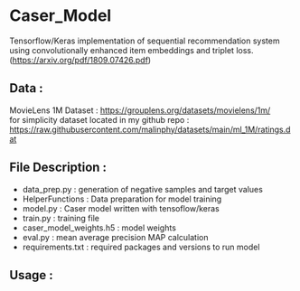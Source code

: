 # Caser_Model

Tensorflow/Keras implementation of sequential recommendation system using convolutionally enhanced item embeddings and triplet loss. (https://arxiv.org/pdf/1809.07426.pdf)




Data :<br/>
----

MovieLens 1M Dataset : 
https://grouplens.org/datasets/movielens/1m/
<br/>
for simplicity dataset located in my github repo :
https://raw.githubusercontent.com/malinphy/datasets/main/ml_1M/ratings.dat

File Description :
----
- data_prep.py : generation of negative samples and target values
- HelperFunctions : Data preparation for model training
- model.py : Caser model written with tensoflow/keras
- train.py : training file
- caser_model_weights.h5 : model weights 
- eval.py : mean average precision MAP calculation
- requirements.txt : required packages and versions to run model

Usage :
----
